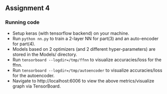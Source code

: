 ## Assignment 4

### Running code
* Setup keras (with tensorflow backend) on your machine.
* Run `python nn.py` to train a 2-layer NN for part(3) and an auto-encoder for part(4).
* Models based on 2 optimizers (and 2 different hyper-parameters) are stored in the Models/ directory.
* Run `tensorboard --logdir=/tmp/ffnn` to visualize accuracies/loss for the ffnn.
* Run `tensorboard --logdir=/tmp/autoencoder` to visualize accuracies/loss for the autoencoder.
* Navigate to http://localhost:6006 to view the above metrics/visualize graph via TensorBoard.